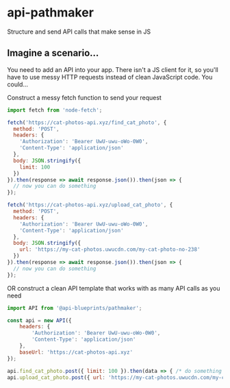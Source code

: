 # api-pathmaker
Structure and send API calls that make sense in JS

## Imagine a scenario...
You need to add an API into your app. There isn't a JS client for it, so you'll have to use messy HTTP requests instead of clean JavaScript code. You could...

Construct a messy fetch function to send your request
```js
import fetch from 'node-fetch';

fetch('https://cat-photos-api.xyz/find_cat_photo', {
  method: 'POST',
  headers: {
    'Authorization': 'Bearer UwU-uwu-oWo-0W0',
    'Content-Type': 'application/json'
  },
  body: JSON.stringify({
    limit: 100
  })
}).then(response => await response.json()).then(json => {
  // now you can do something
});

fetch('https://cat-photos-api.xyz/upload_cat_photo', {
  method: 'POST',
  headers: {
    'Authorization': 'Bearer UwU-uwu-oWo-0W0',
    'Content-Type': 'application/json'
  },
  body: JSON.stringify({
    url: 'https://my-cat-photos.uwucdn.com/my-cat-photo-no-238'
  })
}).then(response => await response.json()).then(json => {
  // now you can do something
});
```

OR construct a clean API template that works with as many API calls as you need
```js
import API from '@api-blueprints/pathmaker';

const api = new API({
    headers: {
        'Authorization': 'Bearer UwU-uwu-oWo-0W0',
        'Content-Type': 'application/json'
    },
    baseUrl: 'https://cat-photos-api.xyz'
});

api.find_cat_photo.post({ limit: 100 }).then(data => { /* do something */ });
api.upload_cat_photo.post({ url: 'https://my-cat-photos.uwucdn.com/my-cat-photo-no-238' }).then(data => { /* do something */ });
```
